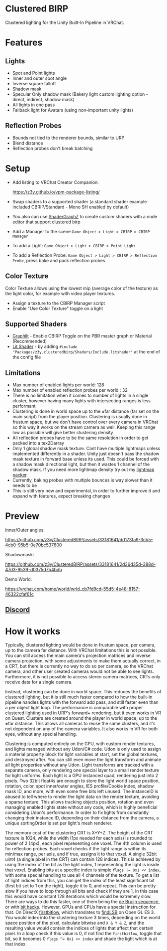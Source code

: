 # Clustered BIRP

Clustered lighting for the Unity Built-In Pipeline in VRChat.

# Features

## Lights

- Spot and Point lights
- Inner and outer spot angle
- Inverse square falloff
- Shadow mask
- Specular Only shadow mask (Bakery light custom lighting option - direct, indirect, shadow mask)
- All lights in one pass
- Fallback light for Avatars (using non-important unity lights)

## Reflection Probes

- Bounds not tied to the renderer bounds, similar to URP
- Blend distance
- Reflection probes don't break batching

# Setup

- Add listing to VRChat Creator Companion:

  https://z3y.github.io/vpm-package-listing/

- Swap shaders to a supported shader (a standard shader example included CBRIP/Standard - Mono SH enabled by default)
- You also can use [ShaderGraphZ](https://github.com/z3y/ShaderGraphZ) to create custom shaders with a node editor that support clustered birp
- Add a Manager to the scene `Game Object > Light > CBIRP > CBIRP Manager`
- To add a Light: `Game Object > Light > CBIRP > Point Light`
- To add a Reflection Probe: `Game Object > Light > CBIRP > Reflection Probe`, press bake and pack reflection probes

## Color Texture

Color Texture allows using the lowest mip (average color of the texture) as the light color, for example with video player textures.

- Assign a texture to the CBIRP Manager script
- Enable "Use Color Texture" toggle on a light

## Supported Shaders

- [Graphlit](https://github.com/z3y/Graphlit) - Enable CBIRP Toggle on the PBR master graph or Material (Recommended)
- [Lit Shader](https://github.com/z3y/shaders) - by adding `#include "Packages/z3y.clusteredbirp/Shaders/Include.litshader"` at the end of the config file

## Limitations

- Max number of enabled lights per world: 128
- Max number of enabled reflection probes per world : 32
- There is no limitation when it comes to number of lights in a single cluster, however having many lights with intersecting ranges is less performant
- Clustering is done in world space up to the ±far distance (far set on the main script) from the player position. Clustering is usually done in frustum space, but we don't have control over every camera in VRChat so this way it works on the stream camera as well. Keeping this range low as possible will give better clustering density
- All reflection probes have to be the same resolution in order to get packed into a tex2Darray
- Only 1 global shadow mask texture. Cant have multiple lightmaps unless implemented differently in a shader. Unity just doesn't pass the shadow mask texture in forward base unless its used. This could be forced with a shadow mask directional light, but then it wastes 1 channel of the shadow mask. If you need more lightmap density try out my [lightmap packer](https://github.com/z3y/XatlasLightmap).
- Currently, baking probes with multiple bounces is way slower than it needs to be
- This is still very new and experimental, in order to further improve it and expand with features, expect breaking changes

# Preview

Inner/Outer angles:

https://github.com/z3y/ClusteredBIRP/assets/33181641/dd173fa9-3cb5-4cb0-95b5-0e70bc537600

Shadowmask:

https://github.com/z3y/ClusteredBIRP/assets/33181641/2d36d35d-388d-47d3-9539-d0375d7b4bdb

Demo World:

https://vrchat.com/home/world/wrld_cb7fd9cd-55d5-4e48-8157-46322cfaf61c

## [Discord](https://discord.gg/bw46tKgRFT)

# How it works

Typically, clustered lighting would be done in frustum space, per camera, up to the camera far distance. With VRChat limitations this is not possible. You can still access the main camera's projection matrices and inverse camera projection, with some adjustments to make them actually correct, in a CRT, but there is currently no way to do so per camera, so the VRChat camera, and other user created cameras would not be able to see lights. Furthermore, it is not possible to access stereo camera matrices, CRTs only receive data for a single camera.

Instead, clustering can be done in world space. This reduces the benefits of clustered lighting, but it is still much faster compared to how the built-in pipeline handles lights with the forward add pass, and still faster even than a per object light loop. The performance is comparable with proper clustered lighting used in URP's forward+ rendering, but it even works in VR on Quest. Clusters are created around the player in world space, up to the ±far distance. This allows all cameras to reuse the same clusters, and it's not dependent on any of the camera variables. It also works in VR for both eyes, without any special handling.

Clustering is computed entirely on the GPU, with custom render textures, and lights managed without any Udon/C# code. Udon is only used to assign a material property block for light variables at start, set the global textures, and destroyed after. You can still even move the light transform and animate all light properties without any Udon. Light transforms are tracked with a separate camera, only rendering one special layer to a small render texture for light uniforms. Each light is a GPU instanced quad, rendering just into 2 pixels. Two 32bit float4s are enough to store the light world space position, rotation, color, spot inner/outer angles, IES profile/Cookie index, shadow mask ID, and more, with even some free bits left unused. The instanceID is abused to tell where to render the light data on the render texture, avoiding a sparse texture. This allows tracking objects position, rotation and even managing enabled lights state without any code, which is highly beneficial considering Udon's performance. In order to fix lights from constantly changing their instance ID, depending on their distance from the camera, a unique sortingOrder is set per light's mesh renderer.

The memory cost of the clustering CRT is X+Y+Z. The height of the CRT texture is 1024, while the width (1px needed for each axis) is rounded to power of 2 (4px), each pixel representing one voxel. The 4th column is used for reflection probes. Each voxel checks if the light range is within its min/max range, per axis, and if true, assigns it to that voxel. A single 32bit uint4 (a single pixel in the CRT) can contain 128 indices. This is achieved by using the index of the bit as the light index, 1 representing the light is inside that voxel. Enabling bits at a specific index is simple `flags |= 0x1 << index`, with some special handling to use all 4 channels of the texture. To get a list of light indices from this, you can get the index of the least significant bit (first bit set to 1 on the right), toggle it to 0, and repeat. This can be pretty slow if you have to loop through all bits and check if they are 1, in this case this would have constant 128 iterations which would be extremely slow. There are ways to do this faster, one of them being the [de Bruijn sequence](https://www.youtube.com/watch?t=2590&v=ZusiKXcz_ac&feature=youtu.be), or with [bit hacks](https://graphics.stanford.edu/~seander/bithacks.html#ZerosOnRightFloatCast). However, GPUs and CPUs have a special instruction for that. On DirectX [firstbitlow](https://learn.microsoft.com/en-us/windows/win32/direct3dhlsl/firstbit--sm5---asm-), which translates to [findLSB](https://registry.khronos.org/OpenGL-Refpages/gl4/html/findLSB.xhtml) on Open GL ES 3. You would index into the clustering texture 3 times, depending on the world space position of the pixel, calculate bitwise and `X & Y & Z`, and the resulting value would contain the indices of lights that affect that certain pixel. In a loop check if this value is 0, if not find the `firstbitlow`, toggle that bit, so it becomes 0 `flags ^= 0x1 << index` and shade the light which is at that index.
